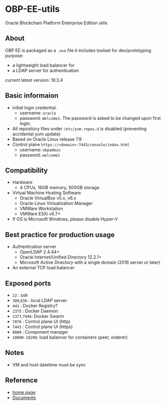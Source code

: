 # OBP-EE-utils
Oracle Blockchain Platform Enterprise Edition utils

## About
OBP EE is packaged as a `.ova` file
it includes toolset for dev/prototyping purpose:
- a lightweight load balancer for 
- a LDAP server for authentication

current latest version: 19.3.4
## Basic informaion
- initial login credential. 
  - username: `oracle`
  - password: `Welcome1`. The password is asked to be changed upon first login. 
- All repository files under `/etc/yum.repos.d` is disabled (preventing accidental yum update)
- Based on Oracle Linux release 7.9
- Control plane `https://<domain>:7443/console/index.html`
  - username: `obpadmin`
  - password: `welcome1`
## Compatibility
- Hardware
  - 4 CPUs, 16GB memory, 500GB storage
- Virtual Machine Hosting Software
  - Oracle VirtualBox v5.x, v6.x
  - Oracle Linux Virtualization Manager
  - VMWare Workstation
  - VMWare ESXi v6.7+
- If OS is Microsoft Windows, please disable Hyper-V

## Best practice for production usage
- Authentication server
  - OpenLDAP 2.4.44+
  - Oracle Internet/Unified Directory 12.2.1+
  - Microsoft Active Directory with a single domain (2016 server or later)
- An external TCP load balancer
## Exposed ports
- `22`        : ssh
- `389`,`636` : local LDAP server
- `443`       : Docker Registry?
- `2375`      : Docker Daemon
- `2377`,`7946`: Docker Swarm
- `7070`      : Control plane UI (http) 
- `7443`      : Control plane UI (https) 
- `8080`      : Component manager
- `10000-10200`: load balancer for containers (peer, orderer)
## Notes
- VM and host datetime must be sync
## Reference
- [home page](https://www.oracle.com/blockchain/blockchain-platform-enterprise-edition)
- [Documents](https://docs.oracle.com/en/database/other-databases/blockchain-enterprise/19.3/administer/service-administrators-roadmap-oracle-blockchain-platform.html)
